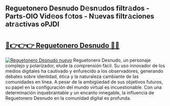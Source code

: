 ## Reguetonero Desnudo D𝚎sn𝚞dos filtr𝚊dos - Parts-OIO Vid𝚎os f𝚘tos - N𝚞evas filtr𝚊ciones atr𝚊ctivas oPJDI

# <h2><a href="http://mb43nns.tromn.icu/?c=Reguetonero+Desnudo">🔗👉👉👉 Reguetonero Desnudo 🔗🔗</a></h2>

[![Reguetonero Desnudo nuevo](https://i.imgur.com/pEAQMta.gif)](http://mb43nns.tromn.icu/?c=Reguetonero+Desnudo)
Reguetonero Desnudo, un personaje complejo y polarizador, elude la comprensión fácil. Su uso innovador de los medios digitales ha cautivado y enfurecido a los observadores, generando debates sobre identidad, ética y la naturaleza cambiante de las comunidades en línea. A pesar de la ambigüedad de sus objetivos futuros, su papel en la configuración del mundo virtual es incuestionable. Con una determinación inquebrantable y un encanto innegable, la influencia de Reguetonero Desnudo en la comunidad digital es profunda.
